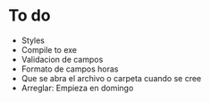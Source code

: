 # To do

- Styles
- Compile to exe
- Validacion de campos
- Formato de campos horas
- Que se abra el archivo o carpeta cuando se cree
- Arreglar: Empieza en domingo
